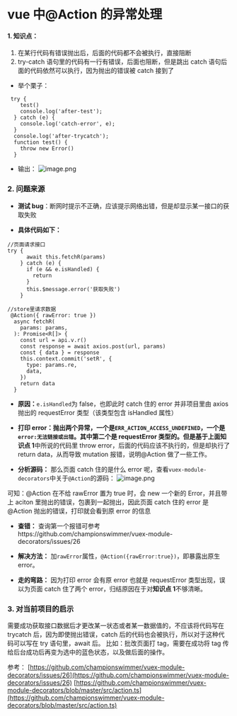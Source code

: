 # vue 中@Action 的异常处理

#### 1. 知识点：

1. 在某行代码有错误抛出后，后面的代码都不会被执行，直接阻断
2. try-catch 语句里的代码有一行有错误，后面也阻断，但是跳出 catch 语句后面的代码依然可以执行，因为抛出的错误被 catch 接到了

- 举个栗子：

```
 try {
    test()
    console.log('after-test');
  } catch (e) {
    console.log('catch-error', e);
  }
  console.log('after-trycatch');
  function test() {
    throw new Error()
  }
```

- 输出：
  ![image.png](https://upload-images.jianshu.io/upload_images/6123292-15707179ac1121f0.png?imageMogr2/auto-orient/strip%7CimageView2/2/w/1240)

### 2. 问题来源

- **测试 bug**：断网时提示不正确，应该提示网络出错，但是却显示某一接口的获取失败

- **具体代码如下：**

```
//页面请求接口
try {
      await this.fetchR(params)
    } catch (e) {
      if (e && e.isHandled) {
        return
      }
      this.$message.error('获取失败')
    }

//store里请求数据
 @Action({ rawError: true })
  async fetchR(
    params: params,
  ): Promise<R[]> {
    const url = api.v.r()
    const response = await axios.post(url, params)
    const { data } = response
    this.context.commit('setR', {
      type: params.re,
      data,
    })
    return data
  }
```

- **原因：**`e.isHandled`为 false，也即此时 catch 住的 error 并非项目里由 axios 抛出的 requestError 类型（该类型包含 isHandled 属性）

- **打印 error：**抛出两个异常，一个是`ERR_ACTION_ACCESS_UNDEFINED`，一个是`error:无法链接或出错`。其中第二个是 requestError 类型的。但是基于上面**知识点 1**中所说的代码里 throw error，后面的代码应该不执行的，但是却执行了 return data，从而导致 mutation 报错，说明@Action 做了一些工作。

- **分析源码：** 那么页面 catch 住的是什么 error 呢，查看`vuex-module-decorators`中关于`@Action`的源码：
  ![image.png](https://upload-images.jianshu.io/upload_images/6123292-d6cb07a076df5190.png?imageMogr2/auto-orient/strip%7CimageView2/2/w/1240)

可知：@Action 在不给 rawError 置为 true 时，会 new 一个新的 Error，并且带上 aciton 里抛出的错误，包裹到一起抛出，因此页面 catch 住的 error 是@Action 抛出的错误，打印就会看到原 error 的信息

- **查错：** 查询第一个报错可参考https://github.com/championswimmer/vuex-module-decorators/issues/26

- **解决方法：** 加`rawError`属性，`@Action({rawError:true})`，即暴露出原生 error。

- **走的弯路：** 因为打印 error 会有原 error 也就是 requestError 类型出现，误以为页面 catch 住了两个 error，归结原因在于对**知识点 1**不够清晰。

### 3. 对当前项目的启示

需要成功获取接口数据后才更改某一状态或者某一数据值的，不应该将代码写在 trycatch 后，因为即使抛出错误，catch 后的代码也会被执行，所以对于这种代码可以写在 try 语句里，await 后。
比如：批改页面打 tag，需要在成功将 tag 传给后台成功后再变为选中的蓝色状态，以及做后面的操作。

参考：
[https://github.com/championswimmer/vuex-module-decorators/issues/26](https://github.com/championswimmer/vuex-module-decorators/issues/26)
[https://github.com/championswimmer/vuex-module-decorators/blob/master/src/action.ts](https://github.com/championswimmer/vuex-module-decorators/blob/master/src/action.ts)
